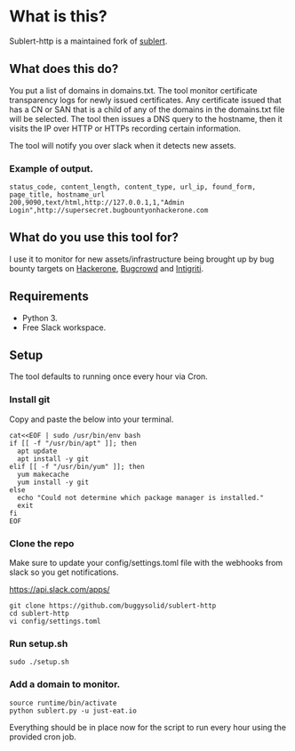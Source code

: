 # What is this?
Sublert-http is a maintained fork of [sublert](https://github.com/yassineaboukir/sublert). 

## What does this do?

You put a list of domains in domains.txt. The tool monitor certificate transparency logs for newly issued certificates.
Any certificate issued that has a CN or SAN that is a child of any of the domains in the domains.txt file will be selected. The tool then issues 
a DNS query to the hostname, then it visits the IP over HTTP or HTTPs recording certain information.

The tool will notify you over slack when it detects new assets.

### Example of output.

```
status_code, content_length, content_type, url_ip, found_form, page_title, hostname_url 
200,9090,text/html,http://127.0.0.1,1,"Admin Login",http://supersecret.bugbountyonhackerone.com
```

## What do you use this tool for?

I use it to monitor for new assets/infrastructure being brought up by bug bounty targets on [Hackerone](https://hackerone.com/directory/programs), [Bugcrowd](https://bugcrowd.com/programs) and [Intigriti](https://www.intigriti.com/programs).

## Requirements
- Python 3.
- Free Slack workspace.

## Setup

The tool defaults to running once every hour via Cron.

### Install git

Copy and paste the below into your terminal.  

```
cat<<EOF | sudo /usr/bin/env bash
if [[ -f "/usr/bin/apt" ]]; then
  apt update
  apt install -y git
elif [[ -f "/usr/bin/yum" ]]; then
  yum makecache
  yum install -y git
else
  echo "Could not determine which package manager is installed."
  exit
fi
EOF
```

### Clone the repo

Make sure to update your config/settings.toml file with the webhooks from slack so you get notifications.  

https://api.slack.com/apps/  

```
git clone https://github.com/buggysolid/sublert-http
cd sublert-http
vi config/settings.toml
```

### Run setup.sh

```
sudo ./setup.sh
```

### Add a domain to monitor.

```
source runtime/bin/activate
python sublert.py -u just-eat.io
```

Everything should be in place now for the script to run every hour using the provided cron job.
